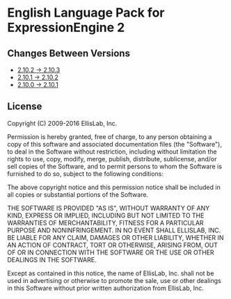 English Language Pack for ExpressionEngine 2
============================================

Changes Between Versions
------------------------

- [2.10.2 → 2.10.3](https://github.com/EllisLab/EE-Language-English/compare/3.0.2...2.10.3)
- [2.10.1 → 2.10.2](https://github.com/EllisLab/EE-Language-English/compare/3.0.1...2.10.2)
- [2.10.0 → 2.10.1](https://github.com/EllisLab/EE-Language-English/compare/2.10.0...2.10.1)

License
-------

Copyright (C) 2009-2016 EllisLab, Inc.

Permission is hereby granted, free of charge, to any person obtaining a copy
of this software and associated documentation files (the "Software"), to deal
in the Software without restriction, including without limitation the rights
to use, copy, modify, merge, publish, distribute, sublicense, and/or sell
copies of the Software, and to permit persons to whom the Software is
furnished to do so, subject to the following conditions:

The above copyright notice and this permission notice shall be included in
all copies or substantial portions of the Software.

THE SOFTWARE IS PROVIDED "AS IS", WITHOUT WARRANTY OF ANY KIND, EXPRESS OR
IMPLIED, INCLUDING BUT NOT LIMITED TO THE WARRANTIES OF MERCHANTABILITY,
FITNESS FOR A PARTICULAR PURPOSE AND NONINFRINGEMENT. IN NO EVENT SHALL
ELLISLAB, INC. BE LIABLE FOR ANY CLAIM, DAMAGES OR OTHER LIABILITY, WHETHER
IN AN ACTION OF CONTRACT, TORT OR OTHERWISE, ARISING FROM, OUT OF OR IN
CONNECTION WITH THE SOFTWARE OR THE USE OR OTHER DEALINGS IN THE SOFTWARE.

Except as contained in this notice, the name of EllisLab, Inc. shall not be
used in advertising or otherwise to promote the sale, use or other dealings
in this Software without prior written authorization from EllisLab, Inc.

